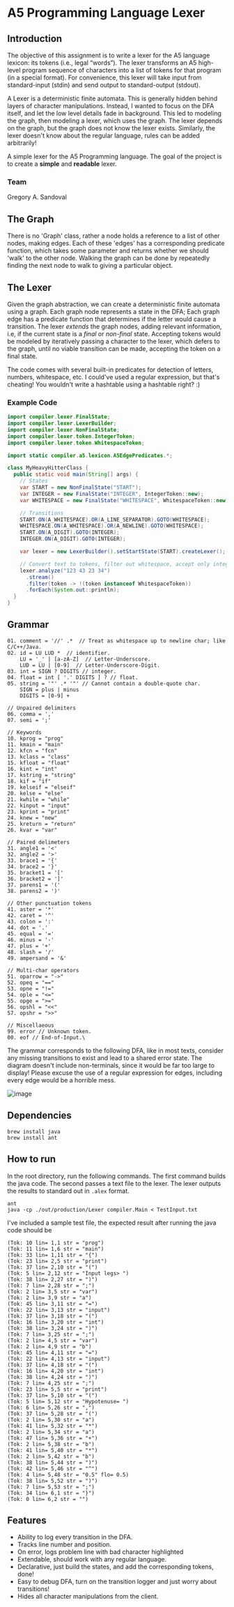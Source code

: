 # A5 Programming Language Lexer

## Introduction 
The objective of this assignment is to write a lexer for the A5 language lexicon: 
its tokens (i.e., legal “words”). The lexer transforms an A5 high-level program 
sequence of characters into a list of tokens for that program (in a special format).
For convenience, this lexer will take input from standard-input (stdin) and send 
output to standard-output (stdout). 
 
A Lexer is a deterministic finite automata. This is generally hidden 
behind layers of character manipulations. Instead, I wanted to focus on 
the DFA itself, and let the low level details fade in background. This led
to modeling the graph, then modeling a lexer, which uses the graph. The lexer 
depends on the graph, but the graph does not know the lexer exists. Similarly, 
the lexer doesn't know about the regular language, rules can be added arbitrarily!

A simple lexer for the A5 Programming language. The goal of the project is to
create a __simple__ and __readable__ lexer. 

### Team
Gregory A. Sandoval
 
## The Graph
There is no 'Graph' class, rather a node holds a reference to a list of
other nodes, making edges. Each of these 'edges' has a corresponding predicate 
function, which takes some parameter and returns whether we should 'walk' to 
the other node. Walking the graph can be done by repeatedly finding the next
node to walk to giving a particular object. 

## The Lexer
Given the graph abstraction, we can create a deterministic finite automata using
a graph. Each graph node represents a state in the DFA; Each graph edge
has a predicate function that determines if the letter would cause a transition. 
The lexer *_extends_* the graph nodes, adding relevant information, i.e,
if the current state is a *final* or *non-final* state. Accepting tokens would 
be modeled by iteratively passing a character to the lexer, which defers to the graph,
until no viable transition can be made, accepting the token on a final
state.

The code comes with several built-in predicates for detection of letters, numbers, 
whitespace, etc. I could've used a regular expression, but that's cheating! You wouldn't
write a hashtable using a hashtable right? :)

### Example Code
```java
import compiler.lexer.FinalState;
import compiler.lexer.LexerBuilder;
import compiler.lexer.NonFinalState;
import compiler.lexer.token.IntegerToken;
import compiler.lexer.token.WhitespaceToken;

import static compiler.a5.lexicon.A5EdgePredicates.*;

class MyHeavyHitterClass {
  public static void main(String[] args) {
    // States
    var START = new NonFinalState("START");
    var INTEGER = new FinalState("INTEGER", IntegerToken::new);
    var WHITESPACE = new FinalState("WHITESPACE", WhitespaceToken::new);

    // Transitions
    START.ON(A_WHITESPACE).OR(A_LINE_SEPARATOR).GOTO(WHITESPACE);
    WHITESPACE.ON(A_WHITESPACE).OR(A_NEWLINE).GOTO(WHITESPACE);
    START.ON(A_DIGIT).GOTO(INTEGER);
    INTEGER.ON(A_DIGIT).GOTO(INTEGER);

    var lexer = new LexerBuilder().setStartState(START).createLexer();

    // Convert text to tokens, filter out whitespace, accept only integers
    lexer.analyze("123 43 23 34")
      .stream()
      .filter(token -> !(token instanceof WhitespaceToken))
      .forEach(System.out::println);
  }
}
```

## Grammar
```
01. comment = '//' .*  // Treat as whitespace up to newline char; like C/C++/Java.
02. id = LU LUD *  // identifier.
    LU = '_' | [a-zA-Z]  // Letter-Underscore.
    LUD = LU | [0-9]  // Letter-Underscore-Digit.
03. int = SIGN ? DIGITS // integer.
04. float = int [ '.' DIGITS ] ? // float.
05. string = '"' .* '"' // Cannot contain a double-quote char.
    SIGN = plus | minus
    DIGITS = [0-9] +
  
// Unpaired delimiters
06. comma = ','
07. semi = ';'
 
// Keywords
10. kprog = "prog"
11. kmain = "main"
12. kfcn = "fcn"
13. kclass = "class"
15. kfloat = "float"
16. kint = "int"
17. kstring = "string"
18. kif = "if"
19. kelseif = "elseif"
20. kelse = "else"
21. kwhile = "while"
22. kinput = "input"
23. kprint = "print"
24. knew = "new"
25. kreturn = "return"
26. kvar = "var"

// Paired delimeters
31. angle1 = '<'
32. angle2 = '>'
33. brace1 = '{'
34. brace2 = '}'
35. bracket1 = '['
36. bracket2 = ']'
37. parens1 = '('
38. parens2 = ')'

// Other punctuation tokens
41. aster = '*'
42. caret = '^'
43. colon = ':'
44. dot = '.'
45. equal = '='
46. minus = '-'
47. plus = '+'
48. slash = '/'
49. ampersand = '&'

// Multi-char operators
51. oparrow = "->"
52. opeq = "=="
53. opne = "!="
54. ople = "<="
55. opge = ">="
56. opshl = "<<"
57. opshr = ">>"

// Miscellaeous
99. error // Unknown token.
00. eof // End-of-Input.\
 ```

The grammar corresponds to the following DFA, like in most texts, consider
any missing transitions to exist and lead to a shared error state. The diagram
doesn't include non-terminals, since it would be far too large to display! Please
excuse the use of a regular expression for edges, including every edge would be a 
horrible mess. 

![image](./LexerDFADiagram.png)

## Dependencies
```shell script
brew install java
brew install ant
```


## How to run
In the root directory, run the following commands.
The first command builds the java code. The second passes a text file
to the lexer. The lexer outputs the results to standard out in `.alex` format.

```shell script
ant
java -cp ./out/production/Lexer compiler.Main < TestInput.txt
```

I've included a sample test file, the expected result after running the java
code should be

```shell script
(Tok: 10 lin= 1,1 str = "prog")
(Tok: 11 lin= 1,6 str = "main")
(Tok: 33 lin= 1,11 str = "{")
(Tok: 23 lin= 2,5 str = "print")
(Tok: 37 lin= 2,10 str = "(")
(Tok: 5 lin= 2,12 str = "Input legs> ")
(Tok: 38 lin= 2,27 str = ")")
(Tok: 7 lin= 2,28 str = ";")
(Tok: 2 lin= 3,5 str = "var")
(Tok: 2 lin= 3,9 str = "a")
(Tok: 45 lin= 3,11 str = "=")
(Tok: 22 lin= 3,13 str = "input")
(Tok: 37 lin= 3,18 str = "(")
(Tok: 16 lin= 3,20 str = "int")
(Tok: 38 lin= 3,24 str = ")")
(Tok: 7 lin= 3,25 str = ";")
(Tok: 2 lin= 4,5 str = "var")
(Tok: 2 lin= 4,9 str = "b")
(Tok: 45 lin= 4,11 str = "=")
(Tok: 22 lin= 4,13 str = "input")
(Tok: 37 lin= 4,18 str = "(")
(Tok: 16 lin= 4,20 str = "int")
(Tok: 38 lin= 4,24 str = ")")
(Tok: 7 lin= 4,25 str = ";")
(Tok: 23 lin= 5,5 str = "print")
(Tok: 37 lin= 5,10 str = "(")
(Tok: 5 lin= 5,12 str = "Hypotenuse= ")
(Tok: 6 lin= 5,26 str = ",")
(Tok: 37 lin= 5,28 str = "(")
(Tok: 2 lin= 5,30 str = "a")
(Tok: 41 lin= 5,32 str = "*")
(Tok: 2 lin= 5,34 str = "a")
(Tok: 47 lin= 5,36 str = "+")
(Tok: 2 lin= 5,38 str = "b")
(Tok: 41 lin= 5,40 str = "*")
(Tok: 2 lin= 5,42 str = "b")
(Tok: 38 lin= 5,44 str = ")")
(Tok: 42 lin= 5,46 str = "^")
(Tok: 4 lin= 5,48 str = "0.5" flo= 0.5)
(Tok: 38 lin= 5,52 str = ")")
(Tok: 7 lin= 5,53 str = ";")
(Tok: 34 lin= 6,1 str = "}")
(Tok: 0 lin= 6,2 str = "")
```

## Features
- Ability to log every transition in the DFA.
- Tracks line number and position.
- On error, logs problem line with bad character highlighted
- Extendable, should work with any regular language.
- Declarative, just build the states, and add the corresponding tokens, done!
- Easy to debug DFA, turn on the transition logger and just worry about transitions!
- Hides all character manipulations from the client.
